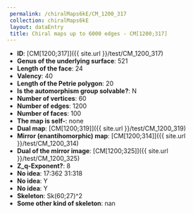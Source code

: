 ```yaml
--- 
 permalink: /chiralMaps6kE/CM_1200_317 
 collection: chiralMaps6kE
 layout: dataEntry
 title: Chiral maps up to 6000 edges - CM[1200;317]
---
```


- **ID**: [CM[1200;317]]({{ site.url }}/test/CM_1200_317)
- **Genus of the underlying surface**: 521
- **Length of the face**: 24
- **Valency**: 40
- **Length of the Petrie polygon**: 20
- **Is the automorphism group solvable?**: N
- **Number of vertices**: 60
- **Number of edges**: 1200
- **Number of faces**: 100
- **The map is self-**: none
- **Dual map**: [CM[1200;319]]({{ site.url }}/test/CM_1200_319)
- **Mirror (enantihomorphic) map**: [CM[1200;314]]({{ site.url }}/test/CM_1200_314)
- **Dual of the mirror image**: [CM[1200;325]]({{ site.url }}/test/CM_1200_325)
- **Z_q-Exponent?**: 8
- **No idea**:  17:362 31:318
- **No idea**: Y
- **No idea**: Y
- **Skeleton**: Sk(60;27)^2
- **Some other kind of skeleton**: nan
